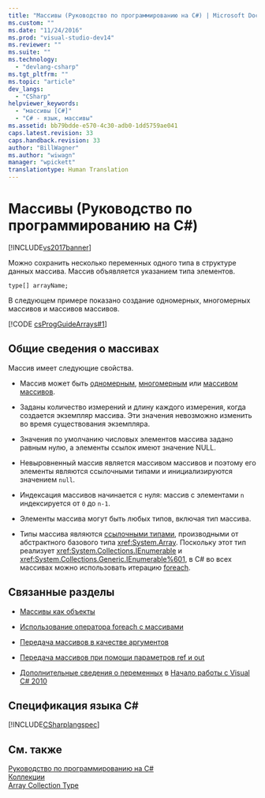 ```yaml
---
title: "Массивы (Руководство по программированию на C#) | Microsoft Docs"
ms.custom: ""
ms.date: "11/24/2016"
ms.prod: "visual-studio-dev14"
ms.reviewer: ""
ms.suite: ""
ms.technology: 
  - "devlang-csharp"
ms.tgt_pltfrm: ""
ms.topic: "article"
dev_langs: 
  - "CSharp"
helpviewer_keywords: 
  - "массивы [C#]"
  - "C# - язык, массивы"
ms.assetid: bb79bdde-e570-4c30-adb0-1dd5759ae041
caps.latest.revision: 33
caps.handback.revision: 33
author: "BillWagner"
ms.author: "wiwagn"
manager: "wpickett"
translationtype: Human Translation
---
```

# Массивы (Руководство по программированию на C#)
[!INCLUDE[vs2017banner](../../../csharp/includes/vs2017banner.md)]

Можно сохранить несколько переменных одного типа в структуре данных массива.  Массив объявляется указанием типа элементов.  
  
 `type[] arrayName;`  
  
 В следующем примере показано создание одномерных, многомерных массивов и массивов массивов.  
  
 [!CODE [csProgGuideArrays#1](../CodeSnippet/VS_Snippets_VBCSharp/csProgGuideArrays#1)]  
  
## Общие сведения о массивах  
 Массив имеет следующие свойства.  
  
-   Массив может быть [одномерным](../../../csharp/programming-guide/arrays/single-dimensional-arrays.md), [многомерным](../../../csharp/programming-guide/arrays/multidimensional-arrays.md) или [массивом массивов](../../../csharp/programming-guide/arrays/jagged-arrays.md).  
  
-   Заданы количество измерений и длину каждого измерения, когда создается экземпляр массива.  Эти значения невозможно изменить во время существования экземпляра.  
  
-   Значения по умолчанию числовых элементов массива задано равным нулю, а элементы ссылок имеют значение NULL.  
  
-   Невыровненный массив является массивом массивов и поэтому его элементы являются ссылочными типами и инициализируются значением `null`.  
  
-   Индексация массивов начинается с нуля: массив с элементами `n` индексируется от `0` до `n-1`.  
  
-   Элементы массива могут быть любых типов, включая тип массива.  
  
-   Типы массива являются [ссылочными типами](../../../csharp/language-reference/keywords/reference-types.md), производными от абстрактного базового типа <xref:System.Array>.  Поскольку этот тип реализует <xref:System.Collections.IEnumerable> и <xref:System.Collections.Generic.IEnumerable%601>, в C\# во всех массивах можно использовать итерацию [foreach](../../../csharp/language-reference/keywords/foreach-in.md).  
  
## Связанные разделы  
  
-   [Массивы как объекты](../../../csharp/programming-guide/arrays/arrays-as-objects.md)  
  
-   [Использование оператора foreach с массивами](../../../csharp/programming-guide/arrays/using-foreach-with-arrays.md)  
  
-   [Передача массивов в качестве аргументов](../../../csharp/programming-guide/arrays/passing-arrays-as-arguments.md)  
  
-   [Передача массивов при помощи параметров ref и out](../../../csharp/programming-guide/arrays/passing-arrays-using-ref-and-out.md)  
  
-   [Дополнительные сведения о переменных](http://go.microsoft.com/fwlink/?LinkId=221230) в [Начало работы с Visual C\# 2010](http://go.microsoft.com/fwlink/?LinkId=221214)  
  
## Спецификация языка C\#  
 [!INCLUDE[CSharplangspec](../../../csharp/language-reference/keywords/includes/csharplangspec_md.md)]  
  
## См. также  
 [Руководство по программированию на C\#](../../../csharp/programming-guide/index.md)   
 [Коллекции](../Topic/Collections%20\(C%23%20and%20Visual%20Basic\).md)   
 [Array Collection Type](http://msdn.microsoft.com/ru-ru/8a9964de-8941-47b1-a3cf-a01bc88db9e8)